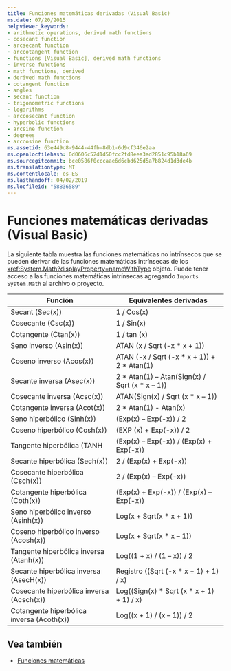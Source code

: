 ```yaml
---
title: Funciones matemáticas derivadas (Visual Basic)
ms.date: 07/20/2015
helpviewer_keywords:
- arithmetic operations, derived math functions
- cosecant function
- arcsecant function
- arccotangent function
- functions [Visual Basic], derived math functions
- inverse functions
- math functions, derived
- derived math functions
- cotangent function
- angles
- secant function
- trigonometric functions
- logarithms
- arccosecant function
- hyperbolic functions
- arcsine function
- degrees
- arccosine function
ms.assetid: 63e449d8-9444-44fb-8db1-6d9cf346e2aa
ms.openlocfilehash: 0d0606c52d1d50fcc2fd8eea3ad2851c95b18a69
ms.sourcegitcommit: bce0586f0cccaae6d6cbd625d5a7b824d1d3de4b
ms.translationtype: MT
ms.contentlocale: es-ES
ms.lasthandoff: 04/02/2019
ms.locfileid: "58836589"
---
```

# <a name="derived-math-functions-visual-basic"></a>Funciones matemáticas derivadas (Visual Basic)
La siguiente tabla muestra las funciones matemáticas no intrínsecos que se pueden derivar de las funciones matemáticas intrínsecas de los <xref:System.Math?displayProperty=nameWithType> objeto. Puede tener acceso a las funciones matemáticas intrínsecas agregando `Imports System.Math` al archivo o proyecto.  
  
|Función|Equivalentes derivadas|  
|--------------|-------------------------|  
|Secant (Sec(x))|1 / Cos(x)|  
|Cosecante (Csc(x))|1 / Sin(x)|  
|Cotangente (Ctan(x))|1 / tan (x)|  
|Seno inverso (Asin(x))|ATAN (x / Sqrt (-x * x + 1))|  
|Coseno inverso (Acos(x))|ATAN (-x / Sqrt (-x * x + 1)) + 2 \* Atan(1)|  
|Secante inversa (Asec(x))|2 * Atan(1) – Atan(Sign(x) / Sqrt (x \* x – 1))|  
|Cosecante inversa (Acsc(x))|ATAN(Sign(x) / Sqrt (x * x – 1))|  
|Cotangente inversa (Acot(x))|2 * Atan(1) - Atan(x)|  
|Seno hiperbólico (Sinh(x))|(Exp(x) – Exp(-x)) / 2|  
|Coseno hiperbólico (Cosh(x))|(EXP (x) + Exp(-x)) / 2|  
|Tangente hiperbólica (TANH|(Exp(x) – Exp(-x)) / (Exp(x) + Exp(-x))|  
|Secante hiperbólica (Sech(x))|2 / (Exp(x) + Exp(-x))|  
|Cosecante hiperbólica (Csch(x))|2 / (Exp(x) – Exp(-x))|  
|Cotangente hiperbólica (Coth(x))|(Exp(x) + Exp(-x)) / (Exp(x) – Exp(-x))|  
|Seno hiperbólico inverso (Asinh(x))|Log(x + Sqrt(x * x + 1))|  
|Coseno hiperbólico inverso (Acosh(x))|Log(x + Sqrt(x * x – 1))|  
|Tangente hiperbólica inversa (Atanh(x))|Log((1 + x) / (1 – x)) / 2|  
|Secante hiperbólica inversa (AsecH(x))|Registro ((Sqrt (-x * x + 1) + 1) / x)|  
|Cosecante hiperbólica inversa (Acsch(x))|Log((Sign(x) * Sqrt (x \* x + 1) + 1) / x)|  
|Cotangente hiperbólica inversa (Acoth(x))|Log((x + 1) / (x – 1)) / 2|  
  
## <a name="see-also"></a>Vea también

- [Funciones matemáticas](../../../visual-basic/language-reference/functions/math-functions.md)
